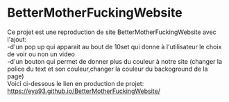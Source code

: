 # BetterMotherFuckingWebsite
Ce projet est une reproduction de site BetterMotherFuckingWebsite avec l'ajout: <br>
-d'un pop up qui apparait au bout de 10set qui donne à l'utilisateur le choix de voir ou non un video <br>
-d'un bouton qui permet de donner plus du couleur à notre site (changer la police du text et son couleur,changer la couleur du backoground de la page)<br>
Voici ci-dessous le lien en production de projet: 
https://eya93.github.io/BetterMotherFuckingWebsite/
